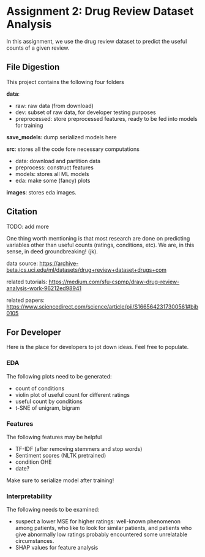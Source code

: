# Assignment 2: Drug Review Dataset Analysis

In this assignment, we use the drug review dataset to predict the useful counts of a given review.

## File Digestion

This project contains the following four folders

**data**:

- raw: raw data (from download)
- dev: subset of raw data, for developer testing purposes
- preprocessed: store preprocessed features, ready to be fed into models for training

**save_models**: dump serialized models here

**src**: stores all the code fore necessary computations

- data: download and partition data
- preprocess: construct features
- models: stores all ML models
- eda: make some (fancy) plots

**images**: stores eda images.

## Citation

TODO: add more

One thing worth mentioning is that most research are done on predicting variables other than useful counts (ratings, conditions, etc). We are, in this sense, in deed groundbreaking! (jk).

data source: <https://archive-beta.ics.uci.edu/ml/datasets/drug+review+dataset+drugs+com>  

related tutorials: <https://medium.com/sfu-cspmp/draw-drug-review-analysis-work-96212ed98941>

related papers: <https://www.sciencedirect.com/science/article/pii/S1665642317300561#bib0105>

## For Developer

Here is the place for developers to jot down ideas. Feel free to populate.

### EDA

The following plots need to be generated:

- count of conditions
- violin plot of useful count for different ratings
- useful count by conditions
- t-SNE of unigram, bigram

### Features

The following features may be helpful

- TF-IDF (after removing stemmers and stop words)
- Sentiment scores (NLTK pretrained)
- condition OHE
- date?

Make sure to serialize model after training!

### Interpretability

The following needs to be examined:

- suspect a lower MSE for higher ratings: well-known phenomenon among patients, who like to look for similar patients, and patients who give abnormally low ratings probably encountered some unrelatable circumstances.
- SHAP values for feature analysis
